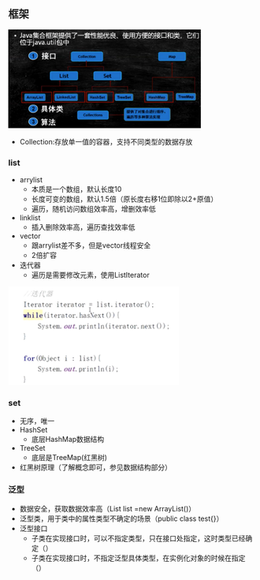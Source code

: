 ## 框架

<img src="https://raw.githubusercontent.com/zhouyubiu/gitnotes_images/master/gitnote/2020/04/05/1586098012825-1586098012856.png" weight=400 height=200/>


- Collection:存放单一值的容器，支持不同类型的数据存放

### list

- arrylist
  - 本质是一个数组，默认长度10
  - 长度可变的数组，默认1.5倍（原长度右移1位即除以2+原值）
  - 遍历，随机访问数组效率高，增删效率低
- linklist
  - 插入删除效率高，遍历查找效率低
- vector
  - 跟arrylist差不多，但是vector线程安全
  - 2倍扩容  
- 迭代器
  - 遍历是需要修改元素，使用ListIterator 
 
<img src="https://raw.githubusercontent.com/zhouyubiu/gitnotes_images/master/gitnote/2020/04/06/1586103093771-1586103093773.png" weight=400 height=200/>


### set
- 无序，唯一
- HashSet
  - 底层HashMap数据结构
- TreeSet
  - 底层是TreeMap(红黑树)
- 红黑树原理（了解概念即可，参见数据结构部分） 


### 泛型
- 数据安全，获取数据效率高（List <String> list =new ArrayList<String>()）
- 泛型类，用于类中的属性类型不确定的场景（public class test<A>{}）
- 泛型接口
  - 子类在实现接口时，可以不指定类型，只在接口处指定，这时类型已经确定（）
  - 子类在实现接口时，不指定泛型具体类型，在实例化对象的时候在指定 （）

